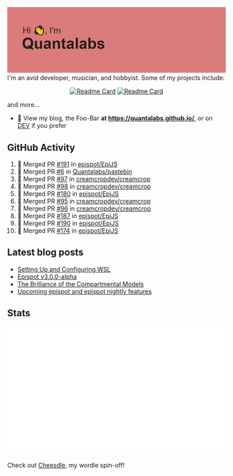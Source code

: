 <img src="header.png">
I'm an avid developer, musician, and hobbyist. Some of my projects include:
<p align='center'><a href="https://github.com/Quantalabs/EpiJS"><img src="https://github-readme-stats.vercel.app/api/pin/?username=epispot&amp;repo=EpiJS" alt="Readme Card"></a>
<a href="https://github.com/Quantalabs/NCOVDashboard"><img src="https://github-readme-stats.vercel.app/api/pin/?username=Quantalabs&amp;repo=NCOVDashboard" alt="Readme Card"></a></p>


and more...

- 📜 View my blog, the Foo-Bar **at https://quantalabs.github.io/**, or on [DEV](https://dev.to/Quantalabs) if you prefer

## GitHub Activity
<!--START_SECTION:activity-->
1. 🎉 Merged PR [#191](https://github.com/epispot/EpiJS/pull/191) in [epispot/EpiJS](https://github.com/epispot/EpiJS)
2. 🎉 Merged PR [#6](https://github.com/Quantalabs/pastebin/pull/6) in [Quantalabs/pastebin](https://github.com/Quantalabs/pastebin)
3. 🎉 Merged PR [#97](https://github.com/creamcropdev/creamcrop/pull/97) in [creamcropdev/creamcrop](https://github.com/creamcropdev/creamcrop)
4. 🎉 Merged PR [#98](https://github.com/creamcropdev/creamcrop/pull/98) in [creamcropdev/creamcrop](https://github.com/creamcropdev/creamcrop)
5. 🎉 Merged PR [#180](https://github.com/epispot/EpiJS/pull/180) in [epispot/EpiJS](https://github.com/epispot/EpiJS)
6. 🎉 Merged PR [#95](https://github.com/creamcropdev/creamcrop/pull/95) in [creamcropdev/creamcrop](https://github.com/creamcropdev/creamcrop)
7. 🎉 Merged PR [#96](https://github.com/creamcropdev/creamcrop/pull/96) in [creamcropdev/creamcrop](https://github.com/creamcropdev/creamcrop)
8. 🎉 Merged PR [#187](https://github.com/epispot/EpiJS/pull/187) in [epispot/EpiJS](https://github.com/epispot/EpiJS)
9. 🎉 Merged PR [#190](https://github.com/epispot/EpiJS/pull/190) in [epispot/EpiJS](https://github.com/epispot/EpiJS)
10. 🎉 Merged PR [#174](https://github.com/epispot/EpiJS/pull/174) in [epispot/EpiJS](https://github.com/epispot/EpiJS)
<!--END_SECTION:activity-->

## Latest blog posts
<!-- BLOG-POST-LIST:START -->
- [Setting Up and Configuring WSL](https://dev.to/quantalabs/setting-up-and-configuring-wsl-392c)
- [Epispot v3.0.0-alpha](https://dev.to/epispot/epispot-v3-0-0-alpha-5heh)
- [The Brilliance of the Compartmental Models](https://dev.to/quantalabs/the-brilliance-of-the-compartmental-models-1j99)
- [Upcoming epispot and epispot nightly features](https://dev.to/epispot/upcoming-epispot-and-epispot-nightly-features-52ep)
<!-- BLOG-POST-LIST:END -->


## Stats
<p align="center"><img src="https://github.com/Quantalabs/github-stats/raw/master/generated/languages.svg" alt="Language Stats"><br>

Check out [Cheesdle](https://cheesdle.vercel.app), my wordle spin-off!
